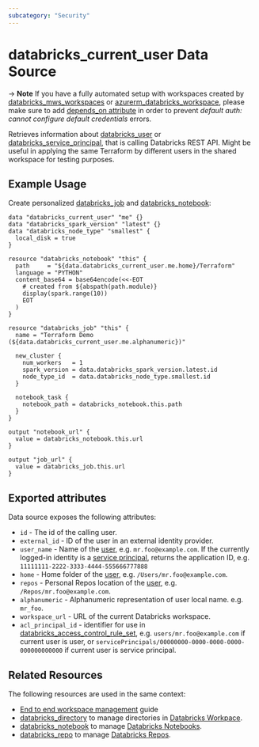 ```yaml
---
subcategory: "Security"
---
```

# databricks_current_user Data Source

-> **Note** If you have a fully automated setup with workspaces created by [databricks_mws_workspaces](../resources/mws_workspaces.md) or [azurerm_databricks_workspace](https://registry.terraform.io/providers/hashicorp/azurerm/latest/docs/resources/databricks_workspace), please make sure to add [depends_on attribute](https://registry.terraform.io/providers/databricks/databricks/latest/docs/guides/troubleshooting#data-resources-and-authentication-is-not-configured-errors) in order to prevent _default auth: cannot configure default credentials_ errors.

Retrieves information about [databricks_user](../resources/user.md) or [databricks_service_principal](../resources/service_principal.md), that is calling Databricks REST API. Might be useful in applying the same Terraform by different users in the shared workspace for testing purposes.

## Example Usage

Create personalized [databricks_job](../resources/job.md) and [databricks_notebook](../resources/notebook.md):

```hcl
data "databricks_current_user" "me" {}
data "databricks_spark_version" "latest" {}
data "databricks_node_type" "smallest" {
  local_disk = true
}

resource "databricks_notebook" "this" {
  path     = "${data.databricks_current_user.me.home}/Terraform"
  language = "PYTHON"
  content_base64 = base64encode(<<-EOT
    # created from ${abspath(path.module)}
    display(spark.range(10))
    EOT
  )
}

resource "databricks_job" "this" {
  name = "Terraform Demo (${data.databricks_current_user.me.alphanumeric})"

  new_cluster {
    num_workers   = 1
    spark_version = data.databricks_spark_version.latest.id
    node_type_id  = data.databricks_node_type.smallest.id
  }

  notebook_task {
    notebook_path = databricks_notebook.this.path
  }
}

output "notebook_url" {
  value = databricks_notebook.this.url
}

output "job_url" {
  value = databricks_job.this.url
}
```

## Exported attributes

Data source exposes the following attributes:

* `id` -  The id of the calling user.
* `external_id` - ID of the user in an external identity provider.
* `user_name` - Name of the [user](../resources/user.md), e.g. `mr.foo@example.com`. If the currently logged-in identity is a [service principal](../resources/service_principal.md), returns the application ID, e.g. `11111111-2222-3333-4444-555666777888`
* `home` - Home folder of the [user](../resources/user.md), e.g. `/Users/mr.foo@example.com`.
* `repos` - Personal Repos location of the [user](../resources/user.md), e.g. `/Repos/mr.foo@example.com`.
* `alphanumeric` - Alphanumeric representation of user local name. e.g. `mr_foo`.
* `workspace_url` - URL of the current Databricks workspace.
* `acl_principal_id` - identifier for use in [databricks_access_control_rule_set](../resources/access_control_rule_set.md), e.g. `users/mr.foo@example.com` if current user is user, or `servicePrincipals/00000000-0000-0000-0000-000000000000` if current user is service principal.

## Related Resources

The following resources are used in the same context:

* [End to end workspace management](../guides/passthrough-cluster-per-user.md) guide
* [databricks_directory](../resources/directory.md) to manage directories in [Databricks Workpace](https://docs.databricks.com/workspace/workspace-objects.html).
* [databricks_notebook](../resources/notebook.md) to manage [Databricks Notebooks](https://docs.databricks.com/notebooks/index.html).
* [databricks_repo](../resources/repo.md) to manage [Databricks Repos](https://docs.databricks.com/repos.html).
